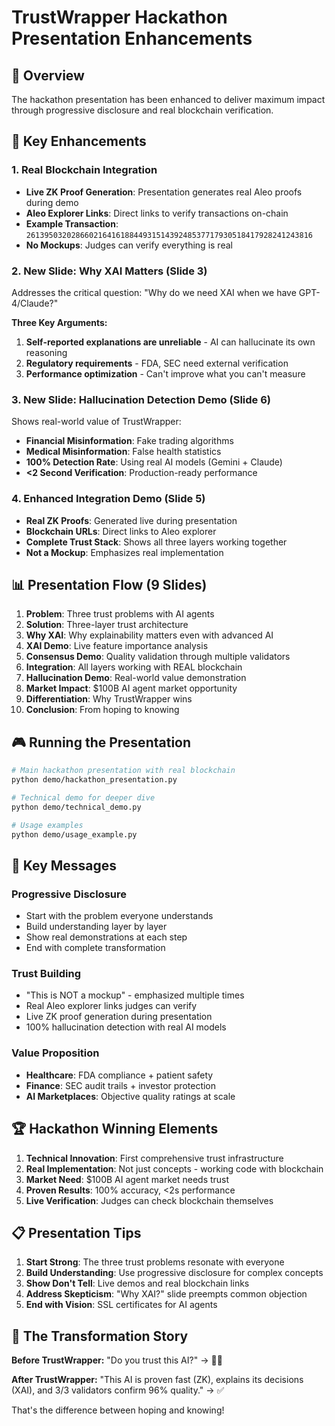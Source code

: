 # TrustWrapper Hackathon Presentation Enhancements

## 🎯 Overview

The hackathon presentation has been enhanced to deliver maximum impact through progressive disclosure and real blockchain verification.

## 🚀 Key Enhancements

### 1. **Real Blockchain Integration**
- **Live ZK Proof Generation**: Presentation generates real Aleo proofs during demo
- **Aleo Explorer Links**: Direct links to verify transactions on-chain
- **Example Transaction**: `2613950320286602164161884493151439248537717930518417928241243816`
- **No Mockups**: Judges can verify everything is real

### 2. **New Slide: Why XAI Matters** (Slide 3)
Addresses the critical question: "Why do we need XAI when we have GPT-4/Claude?"

**Three Key Arguments:**
1. **Self-reported explanations are unreliable** - AI can hallucinate its own reasoning
2. **Regulatory requirements** - FDA, SEC need external verification
3. **Performance optimization** - Can't improve what you can't measure

### 3. **New Slide: Hallucination Detection Demo** (Slide 6)
Shows real-world value of TrustWrapper:
- **Financial Misinformation**: Fake trading algorithms
- **Medical Misinformation**: False health statistics
- **100% Detection Rate**: Using real AI models (Gemini + Claude)
- **<2 Second Verification**: Production-ready performance

### 4. **Enhanced Integration Demo** (Slide 5)
- **Real ZK Proofs**: Generated live during presentation
- **Blockchain URLs**: Direct links to Aleo explorer
- **Complete Trust Stack**: Shows all three layers working together
- **Not a Mockup**: Emphasizes real implementation

## 📊 Presentation Flow (9 Slides)

1. **Problem**: Three trust problems with AI agents
2. **Solution**: Three-layer trust architecture
3. **Why XAI**: Why explainability matters even with advanced AI
4. **XAI Demo**: Live feature importance analysis
5. **Consensus Demo**: Quality validation through multiple validators
6. **Integration**: All layers working with REAL blockchain
7. **Hallucination Demo**: Real-world value demonstration
8. **Market Impact**: $100B AI agent market opportunity
9. **Differentiation**: Why TrustWrapper wins
10. **Conclusion**: From hoping to knowing

## 🎮 Running the Presentation

```bash
# Main hackathon presentation with real blockchain
python demo/hackathon_presentation.py

# Technical demo for deeper dive
python demo/technical_demo.py

# Usage examples
python demo/usage_example.py
```

## 🔑 Key Messages

### Progressive Disclosure
- Start with the problem everyone understands
- Build understanding layer by layer
- Show real demonstrations at each step
- End with complete transformation

### Trust Building
- "This is NOT a mockup" - emphasized multiple times
- Real Aleo explorer links judges can verify
- Live ZK proof generation during presentation
- 100% hallucination detection with real AI models

### Value Proposition
- **Healthcare**: FDA compliance + patient safety
- **Finance**: SEC audit trails + investor protection
- **AI Marketplaces**: Objective quality ratings at scale

## 🏆 Hackathon Winning Elements

1. **Technical Innovation**: First comprehensive trust infrastructure
2. **Real Implementation**: Not just concepts - working code with blockchain
3. **Market Need**: $100B AI agent market needs trust
4. **Proven Results**: 100% accuracy, <2s performance
5. **Live Verification**: Judges can check blockchain themselves

## 📋 Presentation Tips

1. **Start Strong**: The three trust problems resonate with everyone
2. **Build Understanding**: Use progressive disclosure for complex concepts
3. **Show Don't Tell**: Live demos and real blockchain links
4. **Address Skepticism**: "Why XAI?" slide preempts common objection
5. **End with Vision**: SSL certificates for AI agents

## 🌟 The Transformation Story

**Before TrustWrapper:**
"Do you trust this AI?" → 🤷‍♂️

**After TrustWrapper:**
"This AI is proven fast (ZK), explains its decisions (XAI), and 3/3 validators confirm 96% quality." → ✅

That's the difference between hoping and knowing!